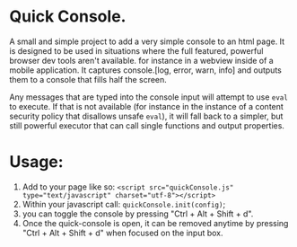 # Quick Console.

A small and simple project to add a very simple console to an html page.
It is designed to be used in situations where the full featured, powerful browser dev tools aren't available.  for instance in a webview inside of a mobile application.  It captures console.[log, error, warn, info] and outputs them to a console that fills half the screen. 

Any messages that are typed into the console input will attempt to use `eval` to execute.  If that is not available (for instance in the instance of a content security policy that disallows unsafe `eval`), it will fall back to a simpler, but still powerful executor that can call single functions and output properties.

# Usage: 
1. Add to your page like so: `<script src="quickConsole.js" type="text/javascript" charset="utf-8"></script>`
2. Within your javascript call: `quickConsole.init(config)`; 
3. you can toggle the console by pressing "Ctrl + Alt + Shift + d".
4. Once the quick-console is open, it can be removed anytime by pressing "Ctrl + Alt + Shift + d" when focused on the input box.


